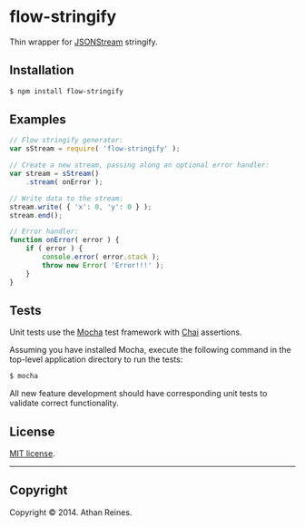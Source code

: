 flow-stringify
==============

Thin wrapper for [JSONStream](https://github.com/dominictarr/JSONStream) stringify.


## Installation

``` bash
$ npm install flow-stringify
```


## Examples

``` javascript
// Flow stringify generator:
var sStream = require( 'flow-stringify' );

// Create a new stream, passing along an optional error handler:
var stream = sStream()
	.stream( onError );

// Write data to the stream:
stream.write( { 'x': 0, 'y': 0 } );
stream.end();

// Error handler:
function onError( error ) {
	if ( error ) {
		console.error( error.stack );
		throw new Error( 'Error!!!' );
	}
}
```

## Tests

Unit tests use the [Mocha](http://visionmedia.github.io/mocha) test framework with [Chai](http://chaijs.com) assertions.

Assuming you have installed Mocha, execute the following command in the top-level application directory to run the tests:

``` bash
$ mocha
```

All new feature development should have corresponding unit tests to validate correct functionality.


## License

[MIT license](http://opensource.org/licenses/MIT). 


---
## Copyright

Copyright &copy; 2014. Athan Reines.

